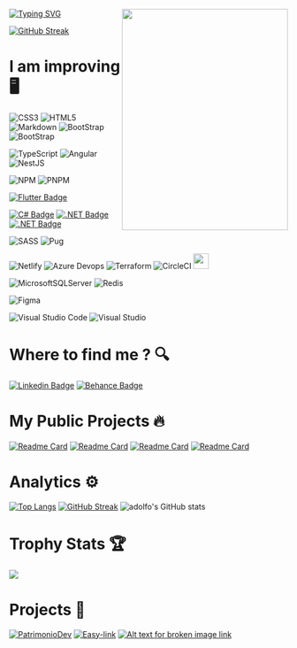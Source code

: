 

[![Typing SVG](https://readme-typing-svg.herokuapp.com?color=%2336BCF7&duration=5050&width=460&lines=Hello+!++I'm+Adolfo+Poiatti;I'm+a+.NET+Developer+at+Precis%C3%A3o+Sistemas)](https://git.io/typing-svg)
<img src="https://user-images.githubusercontent.com/39220517/231923568-6bf8dec8-e0f0-4955-89f5-a570b981c117.png" align="right"
     alt="" width="300" height="400">

[![GitHub Streak](https://user-images.githubusercontent.com/39220517/153326420-59e3ab44-d3db-4a89-8fb8-c12708769e13.svg)](https://curriculoadolfopoiatti.netlify.app/#tabs1-conteudo)

# I am improving 🖥️
![CSS3](https://img.shields.io/badge/css3-%231572B6.svg?style=for-the-badge&logo=css3&logoColor=white)
![HTML5](https://img.shields.io/badge/html5-%23E34F26.svg?style=for-the-badge&logo=html5&logoColor=white)
![Markdown](https://img.shields.io/badge/markdown-%23000000.svg?style=for-the-badge&logo=markdown&logoColor=white)
![BootStrap](https://img.shields.io/badge/Bootstrap-563D7C?style=for-the-badge&logo=bootstrap&logoColor=white)
![BootStrap](https://img.shields.io/badge/Tailwind-38BDF8?style=for-the-badge&logo=tailwindcss&logoColor=white)

![TypeScript](https://img.shields.io/badge/typescript-%23007ACC.svg?style=for-the-badge&logo=typescript&logoColor=white)
![Angular]( https://img.shields.io/badge/Angular-DD0031?style=for-the-badge&logo=angular&logoColor=white)
![NestJS](https://img.shields.io/badge/NestJS-%23000000.svg?style=for-the-badge&logo=nestjs&logoColor=red)

![NPM](https://img.shields.io/badge/NPM-%23000000.svg?style=for-the-badge&logo=npm&logoColor=white)
![PNPM](https://img.shields.io/badge/PNPM-%23000000.svg?style=for-the-badge&logo=pnpm&logoColor=white)

 [![Flutter Badge](https://img.shields.io/badge/Flutter-243D8F?style=for-the-badge&logo=flutter&logoColor=white)]()
 
 [![C# Badge](https://img.shields.io/badge/C%23-239120?style=for-the-badge&logo=c-sharp&logoColor=white)]()
 [![.NET Badge](https://img.shields.io/badge/.NET-5C2D91?style=for-the-badge&logo=.net&logoColor=white)]()
 [![.NET Badge](https://camo.githubusercontent.com/28577ff4dc7abd641b91f419821ba341bc1ad5037e5dfff20f9209a7f5465759/68747470733a2f2f696d672e736869656c64732e696f2f62616467652f2d537761676765722d253233436c6f6a7572653f7374796c653d666f722d7468652d6261646765266c6f676f3d73776167676572266c6f676f436f6c6f723d7768697465)]()
 
![SASS](https://img.shields.io/badge/SASS-hotpink.svg?style=for-the-badge&logo=SASS&logoColor=white)
![Pug](https://img.shields.io/badge/Pug-E3C29B?style=for-the-badge&logo=pug&logoColor=black)

![Netlify](https://img.shields.io/badge/Netlify-00C7B7?style=for-the-badge&logo=netlify&logoColor=white)
![Azure Devops](https://img.shields.io/badge/Azure-79C6FF?style=for-the-badge&logo=AzureDevops&logoColor=white)
![Terraform](https://img.shields.io/badge/Terraform-9400D3?style=for-the-badge&logo=Terraform&logoColor=white)
![CircleCI](https://img.shields.io/badge/circleci-%23000000.svg?style=for-the-badge&logo=circleci&logoColor=white)
<img height="28" src="https://user-images.githubusercontent.com/39220517/154397996-3faf940f-a9ca-424d-917f-2e35e9b556c6.svg"/>

![MicrosoftSQLServer](https://img.shields.io/badge/Microsoft%20SQL%20Sever-CC2927?style=for-the-badge&logo=microsoft%20sql%20server&logoColor=white)
![Redis](https://img.shields.io/badge/redis-%23DD0031.svg?style=for-the-badge&logo=redis&logoColor=white)

![Figma](https://img.shields.io/badge/figma-%23F24E1E.svg?style=for-the-badge&logo=figma&logoColor=white)


![Visual Studio Code](https://img.shields.io/badge/Visual%20Studio%20Code-0078d7.svg?style=for-the-badge&logo=visual-studio-code&logoColor=white)
![Visual Studio](https://img.shields.io/badge/Visual%20Studio-5C2D91.svg?style=for-the-badge&logo=visual-studio&logoColor=white)

# Where to find me ? 🔍
[![Linkedin Badge](https://img.shields.io/badge/LinkedIn-0077B5?style=for-the-badge&logo=linkedin&logoColor=white)](https://www.linkedin.com/in/adolfo-poiatti-591b79150/)
[![Behance Badge](https://img.shields.io/badge/Behance-0059F7?style=for-the-badge&logo=behance&logoColor=white)](https://www.behance.net/adolfopoiatti)

# My Public Projects 🔥
[![Readme Card](https://github-readme-stats.vercel.app/api/pin/?username=adolfosp&repo=Front-Arkanoid&theme=dark&hide_border=true)](https://github.com/adolfosp/Front-Arkanoid)
[![Readme Card](https://github-readme-stats.vercel.app/api/pin/?username=adolfosp&repo=Front_DoctorStrange&theme=dark&hide_border=true)](https://github.com/adolfosp/Front_DoctorStrange)
[![Readme Card](https://github-readme-stats.vercel.app/api/pin/?username=adolfosp&repo=Front-GPT3-React&theme=dark&hide_border=true)](https://github.com/adolfosp/Front-GPT3-React)
[![Readme Card](https://github-readme-stats.vercel.app/api/pin/?username=adolfosp&repo=Front-Alpaca-Generator&theme=dark&hide_border=true)](https://github.com/adolfosp/Front-Alpaca-Generator)


# Analytics ⚙️
  [![Top Langs](https://github-readme-stats.vercel.app/api/top-langs/?username=adolfosp&langs_count=8&theme=dark&show_icons=true&hide_border=true)](https://github.com/adolfosp/github-readme-stats)
  [![GitHub Streak](http://github-readme-streak-stats.herokuapp.com?user=adolfosp&theme=dark&hide_border=true&date_format=M%20j%5B%2C%20Y%5D)](https://git.io/streak-stats)
  ![adolfo's GitHub stats](https://github-readme-stats.vercel.app/api?username=adolfosp&show_icons=true&theme=dark&hide_border=true)

# Trophy Stats 🏆
![](https://github-profile-trophy.vercel.app/?username=adolfosp&theme=oldie)

# Projects 🚧 
[![PatrimonioDev](https://github.com/adolfosp/adolfosp/assets/39220517/e23cb1eb-575f-43a5-93b4-f76b8683edce)](https://patrimonio-ps.netlify.app/#/login)
[![Easy-link](https://github.com/adolfosp/adolfosp/assets/39220517/81088094-65d1-4baa-a4b9-379de95ebff4)](https://chrome.google.com/webstore/detail/easy-link/gjlpeedapddbjehklgpcnaimipcmmlhd)
[![Alt text for broken image link](https://github-production-user-asset-6210df.s3.amazonaws.com/39220517/237146900-81088094-65d1-4baa-a4b9-379de95ebff4.png)](https://chrome.google.com/webstore/detail/easy-link/gjlpeedapddbjehklgpcnaimipcmmlhd)


